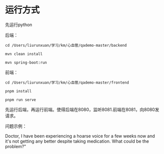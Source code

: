 # 运行方式

先运行python

后端：

``cd /Users/liurunxuan/学习/km/心血管/qademo-master/backend``

``mvn clean install``

``mvn spring-boot:run``

前端：

``cd /Users/liurunxuan/学习/km/心血管/qademo-master/frontend``

``pnpm install``

``pnpm run serve``

先运行后端，再运行前端。使得后端在8080，监听8081.前端在8081，向8080发请求。

问题示例：

Doctor, I have been experiencing a hoarse voice for a few weeks now and it's not getting any better despite taking medication. What could be the problem?"

